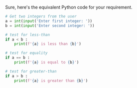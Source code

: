 Sure, here's the equivalent Python code for your requirement.
```python
# Get two integers from the user
a = int(input('Enter first integer: '))
b = int(input('Enter second integer: '))

# test for less-than
if a < b : 
    print(f'{a} is less than {b}')

# test for equality
if a == b : 
    print(f'{a} is equal to {b}')

# test for greater-than
if a > b :
    print(f'{a} is greater than {b}')
```
